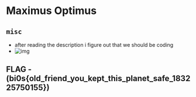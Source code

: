 # Maximus Optimus
```misc```
-
- after reading the description i figure out that we should be coding
- ![img]()
## FLAG - (bi0s{old_friend_you_kept_this_planet_safe_183225750155}) 
